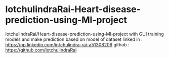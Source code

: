 # IotchulindraRai-Heart-disease-prediction-using-Ml-project
IotchulindraRai/Heart-disease-prediction-using-Ml-project with GUI 
training models and make prediction based on model of dataset
linked in : https://np.linkedin.com/in/chulindra-rai-a51308206
github : https://github.com/IotchulindraRai
